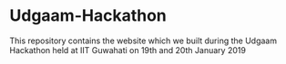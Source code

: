 # Udgaam-Hackathon
This repository contains the website which we built during the Udgaam Hackathon held at IIT Guwahati on 19th and 20th January 2019
